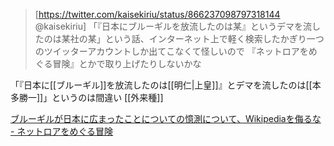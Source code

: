 >[https://twitter.com/kaisekiriu/status/866237098797318144 @kaisekiriu]
>「『日本にブルーギルを放流したのは某』というデマを流したのは某社の某」という話、インターネット上で軽く検索したかぎり一つのツイッターアカウントしか出てこなくて怪しいので
>『ネットロアをめぐる冒険』とかで取り上げたりしないかな


「『日本に[[ブルーギル]]を放流したのは[[明仁|上皇]]』とデマを流したのは[[本多勝一]]」というのは間違い
[[外来種]]

[ブルーギルが日本に広まったことについての憶測について、Wikipediaを侮るな - ネットロアをめぐる冒険](https://www.netlorechase.net/entry/2017/06/11/073000)
